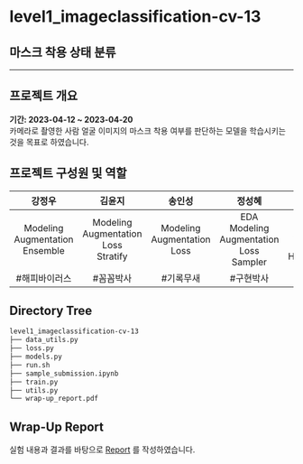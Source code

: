 # level1_imageclassification-cv-13
## 마스크 착용 상태 분류
---

## 프로젝트 개요
**기간: 2023-04-12 ~ 2023-04-20**  
카메라로 촬영한 사람 얼굴 이미지의 마스크 착용 여부를 판단하는 모델을 학습시키는 것을 목표로 하였습니다.


## 프로젝트 구성원 및 역할
| 강정우 | 김윤지 | 송인성 | 정성혜 | 최홍록 |
| :--: | :------: | :------:| :--------:| :---:|
| Modeling <br> Augmentation <br> Ensemble | Modeling <br> Augmentation <br> Loss <br> Stratify | Modeling <br> Augmentation <br> Loss | EDA <br> Modeling <br> Augmentation <br> Loss <br> Sampler | Modeling <br> Augmentation <br> Loss <br>  Hyperparameter |
| #해피바이러스 | #꼼꼼박사 | #기록무새 | #구현박사 | #튜닝장인 |



## Directory Tree
```bash
level1_imageclassification-cv-13
├── data_utils.py
├── loss.py
├── models.py
├── run.sh
├── sample_submission.ipynb
├── train.py
├── utils.py
└── wrap-up_report.pdf
```

## Wrap-Up Report
실험 내용과 결과를 바탕으로 [Report](https://github.com/boostcampaitech5/level1_imageclassification-cv-13/blob/main/wrap-up_report.pdf) 를 작성하였습니다.